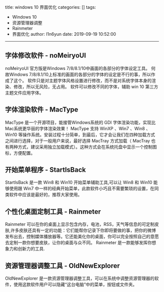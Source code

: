 title: windows 10 界面优化
categories: []
tags: 
 - Windows 10
 - 资源管理器调整
 - Rainmeter
 - 界面优化
author: l1n6yun
date: 2019-09-19 10:52:00
---

## 字体修改软件 - noMeiryoUI

noMeiryoUI 官方版是Windows 7/8/8.1/10中画面的各部分的字体设定工具。
何故Windows 7/8/8.1/10上标准的画面的各部分的字体的设定是不行的事，所以作成了这个。
软件只是对主题字体风格设置进行修改，而不是对系统字体本身的渲染、修改，所以无风险，无占用。
软件可以修改不同的字体，辅助 win 10 第三方主题文件应用字体。

## 字体渲染软件 - MacType
MacType 是一个开源项目，能接管Windows系统的 GDI 字体渲染功能，实现比Mac系统更华丽的字体渲染效果！ MacType 支持 WinXP 、Win7 、Win8 、Win10 等操作系统。安装过程十分简单，到最后，它才会让我们在四种加载方式之间进行选择，对于一般用户来说，最好选择 MacTray 方式加载（ MacTray 也有两种方式，建议采用独立加载模式）。这种方式会在系统托盘中显示一个控制图标，方便配置。

## 开始菜单程序 - StartIsBack

StartIsBack 是一款 Win8 和 Win10 开始菜单辅助工具,可以让 Win8 和 Win10 能够使用跟 Win7 中一样的经典开始菜单，此款软件小巧且不需要繁琐的设置，在同类软件中应该是最好的，推荐大家使用。

## 个性化桌面定制工具 - Rainmeter

Rainmeter 可以在你的桌面上显示包含内存，电池，RSS，天气等信息的可定制皮肤,许多皮肤还具有一定的功能：它们能帮你记录下你即将要做的事，把你的微博发布出去，控制媒体播放器等。它还能美化你的桌面，你可以完全按照自己的意愿去定制一款你想要皮肤，让你的桌面与众不同。 Rainmeter 是一款能够发挥你想象力和创新力的工具.

## 资源管理器调整工具 - OldNewExplorer

OldNewExplorer 是一款资源管理器调整工具，可以在系统中调整资源管理器的软件，使用这款软件用户可以隐藏“这台电脑”中的菜单，按钮或文件夹。